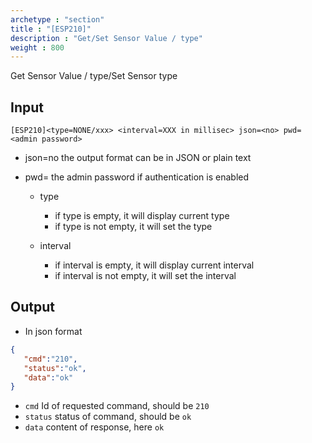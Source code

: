 ```yaml
---
archetype : "section"
title : "[ESP210]"
description : "Get/Set Sensor Value / type"
weight : 800
---
```

Get Sensor Value / type/Set Sensor type

## Input
`[ESP210]<type=NONE/xxx> <interval=XXX in millisec> json=<no> pwd=<admin password>`

* json=no
the output format
can be in JSON or plain text

* pwd=<admin password>
the admin password if authentication is enabled

  * type
      * if type is empty, it will display current type
      * if type is not empty, it will set the type

  * interval
      * if interval is empty, it will display current interval
      * if interval is not empty, it will set the interval

## Output

- In json format

```json
{
   "cmd":"210",
   "status":"ok",
   "data":"ok"
}
```

* `cmd` Id of requested command, should be `210`
* `status` status of command, should be `ok`
* `data` content of response, here `ok`

